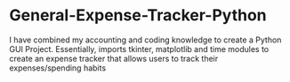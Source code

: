 # General-Expense-Tracker-Python
I have combined my accounting and coding knowledge to create a Python GUI Project. Essentially, imports tkinter, matplotlib and time modules to create an expense tracker that allows users to track their expenses/spending habits
